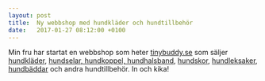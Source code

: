 ```yaml
---
layout: post
title:  Ny webbshop med hundkläder och hundtillbehör
date:   2017-01-27 08:12:00 +0100
---
```


Min fru har startat en webbshop som heter [tinybuddy.se](https://www.tinybuddy.se/) som säljer [hundkläder](https://www.tinybuddy.se/collections/hundklader), [hundselar, hundkoppel, hundhalsband](https://www.tinybuddy.se/collections/promenad), [hundskor](https://www.tinybuddy.se/collections/hundskor), [hundleksaker](https://www.tinybuddy.se/collections/hundleksaker), [hundbäddar](https://www.tinybuddy.se/collections/hundbaddar) och andra hundtillbehör. In och kika!

